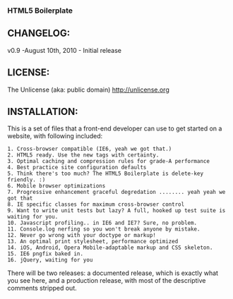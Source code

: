 ###  HTML5 Boilerplate

## CHANGELOG:

v0.9 -August 10th, 2010 - Initial release

## LICENSE:

The Unlicense (aka: public domain) http://unlicense.org

## INSTALLATION:

This is a set of files that a front-end developer can use to get started on a website, with following included:

    1. Cross-browser compatible (IE6, yeah we got that.)
    2. HTML5 ready. Use the new tags with certainty.
    3. Optimal caching and compression rules for grade-A performance
    4. Best practice site configuration defaults
    5. Think there's too much? The HTML5 Boilerplate is delete-key friendly. :)
    6. Mobile browser optimizations
    7. Progressive enhancement graceful degredation ........ yeah yeah we got that
    8. IE specific classes for maximum cross-browser control
    9. Want to write unit tests but lazy? A full, hooked up test suite is waiting for you.
    10. Javascript profiling.. in IE6 and IE7? Sure, no problem.
    11. Console.log nerfing so you won't break anyone by mistake.
    12. Never go wrong with your doctype or markup!
    13. An optimal print stylesheet, performance optimized
    14. iOS, Android, Opera Mobile-adaptable markup and CSS skeleton.
    15. IE6 pngfix baked in.
    16. jQuery, waiting for you
    

There will be two releases: a documented release, which is exactly what you see here, and a production release, with most of the descriptive comments stripped out.


